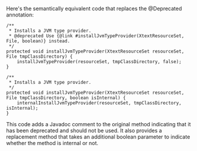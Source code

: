 Here's the semantically equivalent code that replaces the @Deprecated annotation:

```
/**
 * Installs a JVM type provider.
 * @deprecated Use {@link #installJvmTypeProvider(XtextResourceSet, File, boolean)} instead.
 */
protected void installJvmTypeProvider(XtextResourceSet resourceSet, File tmpClassDirectory) {
    installJvmTypeProvider(resourceSet, tmpClassDirectory, false);
}

/**
 * Installs a JVM type provider.
 */
protected void installJvmTypeProvider(XtextResourceSet resourceSet, File tmpClassDirectory, boolean isInternal) {
    internalInstallJvmTypeProvider(resourceSet, tmpClassDirectory, isInternal);
}
```

This code adds a Javadoc comment to the original method indicating that it has been deprecated and should not be used. It also provides a replacement method that takes an additional boolean parameter to indicate whether the method is internal or not.